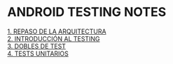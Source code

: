 # ANDROID TESTING NOTES

[1. REPASO DE LA ARQUITECTURA](./repaso-arquitectura.md)   
[2. INTRODUCCIÓN AL TESTING](./intro-testing.md)  
[3. DOBLES DE TEST](./dobles-test.md)  
[4. TESTS UNITARIOS](./tests-unitarios.md)
